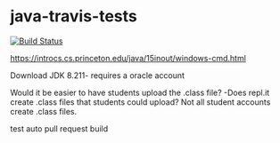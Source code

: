 # java-travis-tests
[![Build Status](https://travis-ci.com/mrsimonsen/java-travis-tests.svg?branch=master)](https://travis-ci.com/mrsimonsen/java-travis-tests)

https://introcs.cs.princeton.edu/java/15inout/windows-cmd.html

Download JDK 8.211- requires a oracle account

Would it be easier to have students upload the .class file?
-Does repl.it create .class files that students could upload? Not all student accounts create .class files.

test auto pull request build
